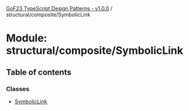 [GoF23 TypeScript Design Patterns - v1.0.0](../README.md) / structural/composite/SymbolicLink

# Module: structural/composite/SymbolicLink

## Table of contents

### Classes

- [SymbolicLink](../classes/structural_composite_SymbolicLink.SymbolicLink.md)
